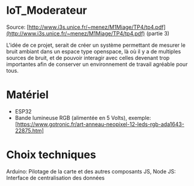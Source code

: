 # IoT_Moderateur

Source: [http://www.i3s.unice.fr/~menez/M1Miage/TP4/tp4.pdf](http://www.i3s.unice.fr/~menez/M1Miage/TP4/tp4.pdf) (partie 3)

L'idée de ce projet, serait de créer un système permettant de mesurer le bruit ambiant dans un espace type openspace, là où il y a de multiples sources de bruit, et de pouvoir interagir avec celles devenant trop importantes afin de conserver un environnement de travail agréable pour tous.

# Matériel

- ESP32
- Bande lumineuse RGB (alimentée en 5 Volts), exemple: [https://www.gotronic.fr/art-anneau-neopixel-12-leds-rgb-ada1643-22875.htm]

# Choix techniques

Arduino: Pilotage de la carte et des autres composants
JS, Node JS: Interface de centralisation des données
